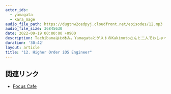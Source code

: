 ```yaml
---
actor_ids:
  - yamagata
  - kara_mage
audio_file_path: https://dugtnw2cedpyj.cloudfront.net/episodes/12.mp3
audio_file_size: 36845630
date: 2022-09-19 00:00:00 +0900
description: Tachibanaはお休み。YamagataとゲストのKakimotoさんと二人でおしゃべりしました。
duration: '30:42'
layout: article
title: "12. Higher Order iOS Engineer"
---
```


## 関連リンク

- [Focus Cafe](https://focus-cafe.space/)